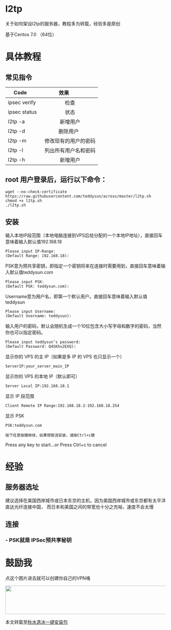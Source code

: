 # l2tp
关于如何架设l2tp的服务器，教程多为转载，经验多是原创


基于Centos 7.0 （64位）
# 具体教程


## 常见指令 
| Code          | 效果          |
| ------------- |:-------------:| 
| ipsec verify  | 检查 |
| ipsec status  | 状态 |  
| l2tp -a | 新增用户   |  
| l2tp -d | 删除用户   |   
| l2tp -m | 修改现有的用户的密码  |  
| l2tp -l | 列出所有用户名和密码  |   
| l2tp -h | 新增用户   |  

## root 用户登录后，运行以下命令：
```
wget --no-check-certificate https://raw.githubusercontent.com/teddysun/across/master/l2tp.sh
chmod +x l2tp.sh
./l2tp.sh
```

## 安装

输入本地IP段范围（本地电脑连接到VPS后给分配的一个本地IP地址），直接回车意味着输入默认值192.168.18
```
Please input IP-Range:
(Default Range: 192.168.18):
```

PSK意为预共享密钥，即指定一个密钥将来在连接时需要用到，直接回车意味着输入默认值teddysun.com
```
Please input PSK:
(Default PSK: teddysun.com):
```

Username意为用户名，即第一个默认用户。直接回车意味着输入默认值teddysun
```
Please input Username:
(Default Username: teddysun):
```


输入用户的密码，默认会随机生成一个10位包含大小写字母和数字的密码，当然你也可以指定密码。
```
Please input teddysun’s password:
(Default Password: Q4SKhu2EXQ):
```

显示你的 VPS 的主 IP（如果是多 IP 的 VPS 也只显示一个）
```
ServerIP:your_server_main_IP
```

显示你的 VPS 的本地 IP（默认即可）
```
Server Local IP:192.168.18.1
```

显示 IP 段范围
```
Client Remote IP Range:192.168.18.2-192.168.18.254
```

显示 PSK
```
PSK:teddysun.com
```

```
按下任意按键继续，如果想取消安装，请按Ctrl+c键
```
Press any key to start…or Press Ctrl+c to cancel



# 经验

## 服务器选址
建议选择在美国西岸城市或日本东京的主机，因为美国西岸城市或东京都有太平洋直达光纤连接中国，
而日本和美国之间的带宽也十分之充裕，速度不会太慢

## 连接

### - PSK就是  IPSec预共享秘钥




# 鼓励我


点这个图片进去就可以创建你自己的VPN咯


<a href="https://www.vultr.com/?ref=7233306"><img src="https://www.vultr.com/media/banner_1.png" width="728" height="90"></a>




本文转载至[秋水逸冰一键安装包](https://teddysun.com/448.html)






